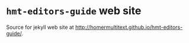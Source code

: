 # `hmt-editors-guide` web site #

Source for jekyll web site at <http://homermultitext.github.io/hmt-editors-guide/>.




